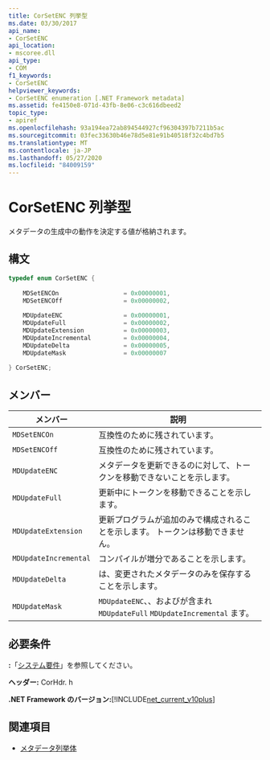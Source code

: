 ```yaml
---
title: CorSetENC 列挙型
ms.date: 03/30/2017
api_name:
- CorSetENC
api_location:
- mscoree.dll
api_type:
- COM
f1_keywords:
- CorSetENC
helpviewer_keywords:
- CorSetENC enumeration [.NET Framework metadata]
ms.assetid: fe4150e8-071d-43fb-8e06-c3c616dbeed2
topic_type:
- apiref
ms.openlocfilehash: 93a194ea72ab894544927cf96304397b7211b5ac
ms.sourcegitcommit: 03fec33630b46e78d5e81e91b40518f32c4bd7b5
ms.translationtype: MT
ms.contentlocale: ja-JP
ms.lasthandoff: 05/27/2020
ms.locfileid: "84009159"
---
```

# <a name="corsetenc-enumeration"></a>CorSetENC 列挙型
メタデータの生成中の動作を決定する値が格納されます。  
  
## <a name="syntax"></a>構文  
  
```cpp  
typedef enum CorSetENC {  
  
    MDSetENCOn                  = 0x00000001,  
    MDSetENCOff                 = 0x00000002,  
  
    MDUpdateENC                 = 0x00000001,  
    MDUpdateFull                = 0x00000002,  
    MDUpdateExtension           = 0x00000003,  
    MDUpdateIncremental         = 0x00000004,  
    MDUpdateDelta               = 0x00000005,  
    MDUpdateMask                = 0x00000007  
  
} CorSetENC;  
```  
  
## <a name="members"></a>メンバー  
  
|メンバー|説明|  
|------------|-----------------|  
|`MDSetENCOn`|互換性のために残されています。|  
|`MDSetENCOff`|互換性のために残されています。|  
|`MDUpdateENC`|メタデータを更新できるのに対して、トークンを移動できないことを示します。|  
|`MDUpdateFull`|更新中にトークンを移動できることを示します。|  
|`MDUpdateExtension`|更新プログラムが追加のみで構成されることを示します。 トークンは移動できません。|  
|`MDUpdateIncremental`|コンパイルが増分であることを示します。|  
|`MDUpdateDelta`|は、変更されたメタデータのみを保存することを示します。|  
|`MDUpdateMask`|`MDUpdateENC`、、およびが含まれ `MDUpdateFull` `MDUpdateIncremental` ます。|  
  
## <a name="requirements"></a>必要条件  
 **:**「[システム要件](../../get-started/system-requirements.md)」を参照してください。  
  
 **ヘッダー:** CorHdr. h  
  
 **.NET Framework のバージョン:**[!INCLUDE[net_current_v10plus](../../../../includes/net-current-v10plus-md.md)]  
  
## <a name="see-also"></a>関連項目

- [メタデータ列挙体](metadata-enumerations.md)
